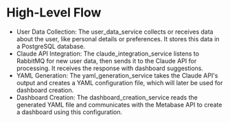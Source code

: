 # High-Level Flow


* User Data Collection: The user_data_service collects or receives data about the user, like personal details or preferences. It stores this data in a PostgreSQL database.
* Claude API Integration: The claude_integration_service listens to RabbitMQ for new user data, then sends it to the Claude API for processing. It receives the response with dashboard suggestions.
* YAML Generation: The yaml_generation_service takes the Claude API's output and creates a YAML configuration file, which will later be used for dashboard creation.
* Dashboard Creation: The dashboard_creation_service reads the generated YAML file and communicates with the Metabase API to create a dashboard using this configuration.